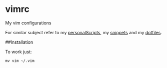 # vimrc

My vim configurations

For similar subject refer to my [personalScripts](https://github.com/jeanCarloMachado/personalScripts), my [snippets](https://github.com/jeanCarloMachado/snippet) and my [dotfiles](https://github.com/jeanCarloMachado/dotfiles).


##Installation

To work just:
```
mv vim ~/.vim
```

